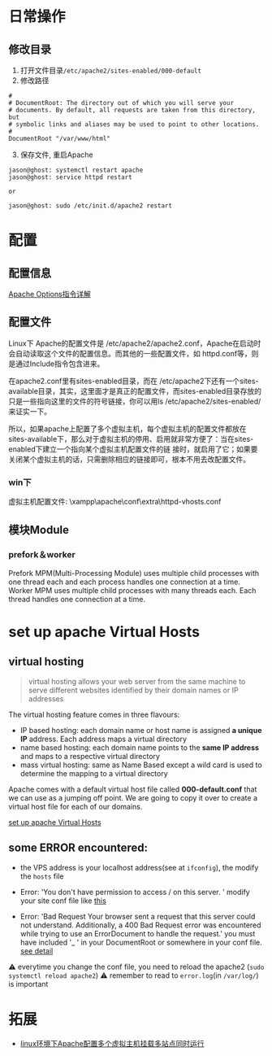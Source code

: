 # 日常操作
## 修改目录
1. 打开文件目录`/etc/apache2/sites-enabled/000-default`
2. 修改路径
```shell
#
# DocumentRoot: The directory out of which you will serve your
# documents. By default, all requests are taken from this directory, but
# symbolic links and aliases may be used to point to other locations.
#
DocumentRoot "/var/www/html"
```
3. 保存文件, 重启Apache
```shell
jason@ghost: systemctl restart apache
jason@ghost: service httpd restart

or

jason@ghost: sudo /etc/init.d/apache2 restart
```

# 配置
## 配置信息
[Apache Options指令详解](http://www.365mini.com/page/apache-options-directive.htm)
## 配置文件
Linux下 Apache的配置文件是 /etc/apache2/apache2.conf，Apache在启动时会自动读取这个文件的配置信息。而其他的一些配置文件，如 httpd.conf等，则是通过Include指令包含进来。

在apache2.conf里有sites-enabled目录，而在 /etc/apache2下还有一个sites-available目录，其实，这里面才是真正的配置文件，而sites-enabled目录存放的只是一些指向这里的文件的符号链接，你可以用ls /etc/apache2/sites-enabled/来证实一下。

所以，如果apache上配置了多个虚拟主机，每个虚拟主机的配置文件都放在 sites-available下，那么对于虚拟主机的停用、启用就非常方便了：当在sites-enabled下建立一个指向某个虚拟主机配置文件的链 接时，就启用了它；如果要关闭某个虚拟主机的话，只需删除相应的链接即可，根本不用去改配置文件。

### win下
虚拟主机配置文件: \xampp\apache\conf\extra\httpd-vhosts.conf

## 模块Module
### prefork＆worker
Prefork MPM(Multi-Processing Module) uses multiple child processes with one thread each and each process handles one connection at a time.
Worker MPM uses multiple child processes with many threads each. Each thread handles one connection at a time.

# set up apache **Virtual Hosts**
## virtual hosting
> virtual hosting allows your web server from the same machine to serve different websites identified by their domain names or IP addresses

The virtual hosting feature comes in three flavours:
- IP based hosting:
each domain name or host name is assigned **a unique IP** address. Each address maps a virtual directory
- name based hosting:
each domain name points to the **same IP address** and maps to a respective virtual directory
- mass virtual hosting:
same as Name Based except a wild card is used to determine the mapping to a virtual directory

Apache comes with a default virtual host file called **000-default.conf** that we can use as a jumping off point. We are going to copy it over to create a virtual host file for each of our domains.

[set up apache Virtual Hosts](https://www.digitalocean.com/community/tutorials/how-to-set-up-apache-virtual-hosts-on-ubuntu-16-04)

## some ERROR encountered:
- the VPS address is your localhost address(see at `ifconfig`), the modify the `hosts` file

- Error: 'You don't have permission to access / on this server. '
modify your site conf file like [this](https://stackoverflow.com/questions/52391440/you-dont-have-permission-to-access-on-this-server)
- Error: 'Bad Request Your browser sent a request that this server could not understand. Additionally, a 400 Bad Request error was encountered while trying to use an ErrorDocument to handle the request.'
you must have included '_ ' in your DocumentRoot or somewhere in your conf file. [see detail](https://stackoverflow.com/questions/43925672/bad-request-your-browser-sent-a-request-that-this-server-could-not-understand)

:warning: everytime you change the conf file, you need to reload the apache2 (`sudo systemctl reload apache2`)
:warning: remember to read to `error.log`(in `/var/log/`) is important


# 拓展
- [linux环境下Apache配置多个虚拟主机挂载多站点同时运行](https://baijunyao.com/article/9)
